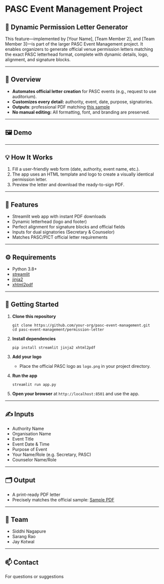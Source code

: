# PASC Event Management Project  
## 📄 Dynamic Permission Letter Generator

This feature—implemented by [Your Name], [Team Member 2], and [Team Member 3]—is part of the larger PASC Event Management project. It enables organizers to generate official venue permission letters matching the exact PASC letterhead format, complete with dynamic details, logo, alignment, and signature blocks.

---

## 🚀 Overview

- **Automates official letter creation** for PASC events (e.g., request to use auditorium).
- **Customizes every detail:** authority, event, date, purpose, signatories.
- **Outputs**: professional PDF matching [this sample](https://ppl-ai-file-upload.s3.amazonaws.com/web/direct-files/attachments/45281319/2062711e-766b-4436-bf18-997cc7686bb7/Auditorium-permmission-internship.pdf)
- **No manual editing:** All formatting, font, and branding are preserved.

---

## 🖼️ Demo

<!--
Add a screenshot of the app and/or a generated PDF output here, e.g.:
![Screenshot](./screenshot.png)
-->

---

## 💡 How It Works

1. Fill a user-friendly web form (date, authority, event name, etc.).
2. The app uses an HTML template and logo to create a visually identical permission letter.
3. Preview the letter and download the ready-to-sign PDF.

---

## 🎯 Features

- Streamlit web app with instant PDF downloads
- Dynamic letterhead (logo and footer)
- Perfect alignment for signature blocks and official fields
- Inputs for dual signatories (Secretary & Counselor)
- Matches PASC/PICT official letter requirements

---

## ⚙️ Requirements

- Python 3.8+
- [streamlit](https://streamlit.io/)
- [jinja2](https://palletsprojects.com/p/jinja/)
- [xhtml2pdf](https://xhtml2pdf.readthedocs.io/en/latest/)

---

## 🏁 Getting Started

1. **Clone this repository**
    ```
    git clone https://github.com/your-org/pasc-event-management.git
    cd pasc-event-management/permission-letter
    ```
2. **Install dependencies**
    ```
    pip install streamlit jinja2 xhtml2pdf
    ```
3. **Add your logo**
   - Place the official PASC logo as `logo.png` in your project directory.

4. **Run the app**
    ```
    streamlit run app.py
    ```

5. **Open your browser** at `http://localhost:8501` and use the app.

---

## ✍️ Inputs

- Authority Name
- Organisation Name
- Event Title
- Event Date & Time
- Purpose of Event
- Your Name/Role (e.g. Secretary, PASC)
- Counselor Name/Role

---

## 🗂️ Output

- A print-ready PDF letter  
- Precisely matches the official sample: [Sample PDF](https://ppl-ai-file-upload.s3.amazonaws.com/web/direct-files/attachments/45281319/2062711e-766b-4436-bf18-997cc7686bb7/Auditorium-permmission-internship.pdf)

---

## 👥 Team

- Siddhi Nagapure
- Sarang Rao
- Jay Kotwal

---

## 📫 Contact

For questions or suggestions

